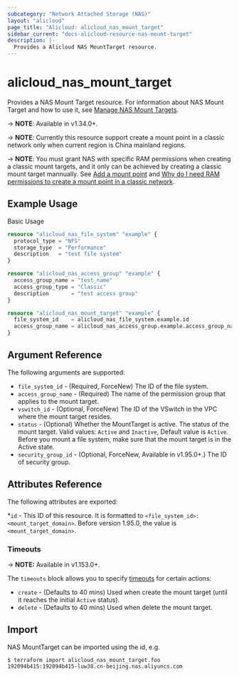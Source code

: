 ```yaml
---
subcategory: "Network Attached Storage (NAS)"
layout: "alicloud"
page_title: "Alicloud: alicloud_nas_mount_target"
sidebar_current: "docs-alicloud-resource-nas-mount-target"
description: |-
  Provides a Alicloud NAS MountTarget resource.
---
```


# alicloud\_nas_mount_target

Provides a NAS Mount Target resource.
For information about NAS Mount Target and how to use it, see [Manage NAS Mount Targets](https://www.alibabacloud.com/help/en/doc-detail/27531.htm).

-> **NOTE**: Available in v1.34.0+.

-> **NOTE**: Currently this resource support create a mount point in a classic network only when current region is China mainland regions.

-> **NOTE**: You must grant NAS with specific RAM permissions when creating a classic mount targets,
and it only can be achieved by creating a classic mount target mannually.
See [Add a mount point](https://www.alibabacloud.com/help/doc-detail/60431.htm) and [Why do I need RAM permissions to create a mount point in a classic network](https://www.alibabacloud.com/help/faq-detail/42176.htm).

## Example Usage

Basic Usage

```terraform
resource "alicloud_nas_file_system" "example" {
  protocol_type = "NFS"
  storage_type  = "Performance"
  description   = "test file system"
}

resource "alicloud_nas_access_group" "example" {
  access_group_name = "test_name"
  access_group_type = "Classic"
  description       = "test access group"
}

resource "alicloud_nas_mount_target" "example" {
  file_system_id    = alicloud_nas_file_system.example.id
  access_group_name = alicloud_nas_access_group.example.access_group_name
}
```

## Argument Reference

The following arguments are supported:

* `file_system_id` - (Required, ForceNew) The ID of the file system.
* `access_group_name` - (Required) The name of the permission group that applies to the mount target.
* `vswitch_id` - (Optional, ForceNew) The ID of the VSwitch in the VPC where the mount target resides.
* `status` - (Optional) Whether the MountTarget is active. The status of the mount target. Valid values: `Active` and `Inactive`, Default value is `Active`. Before you mount a file system, make sure that the mount target is in the Active state.
* `security_group_id` - (Optional, ForceNew, Available in v1.95.0+.) The ID of security group.

## Attributes Reference

The following attributes are exported:

 *`id`  - This ID of this resource. It is formatted to `<file_system_id>:<mount_target_domain>`. Before version 1.95.0, the value is `<mount_target_domain>`.

### Timeouts

-> **NOTE:** Available in v1.153.0+.

The `timeouts` block allows you to specify [timeouts](https://www.terraform.io/docs/configuration-0-11/resources.html#timeouts) for certain actions:

* `create` - (Defaults to 40 mins) Used when create the mount target (until it reaches the initial `Active` status).
* `delete` - (Defaults to 40 mins) Used when delete the mount target.


## Import

NAS MountTarget  can be imported using the id, e.g.

```
$ terraform import alicloud_nas_mount_target.foo 192094b415:192094b415-luw38.cn-beijing.nas.aliyuncs.com
```
